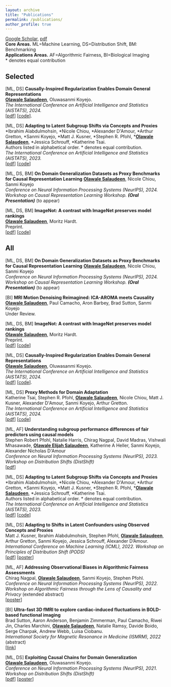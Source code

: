 ```yaml
---
layout: archive
title: "Publications"
permalink: /publications/
author_profile: true
---
```


[Google Scholar](https://scholar.google.com/citations?user=F-ytPfAAAAAJ&hl=en&oi=ao), [pdf](https://arxiv.org/search/?query=Olawale+Salaudeen&searchtype=all&source=header)<br>
**Core Areas.** ML=Machine Learning, DS=Distribution Shift, BM: Benchmarking<br>
**Applications Areas.** AF=Algorithmic Fairness, BI=Biological Imaging<br>
\* denotes equal contribution

## Selected
[ML, DS] **Causally-Inspired Regularization Enables Domain General Representations**<br>
**<u>Olawale Salaudeen</u>**, Oluwasanmi Koyejo.<br>
*The International Conference on Artificial Intelligence and Statistics (AISTATS), 2024.*<br>
[[pdf](https://arxiv.org/pdf/2404.16277)] [[code](https://github.com/olawalesalaudeen/tcri)].

[ML, DS] **Adapting to Latent Subgroup Shifts via Concepts and Proxies**<br>
\*Ibrahim Alabdulmohsin, \*Nicole Chiou, \*Alexander D'Amour, \*Arthur Gretton, \*Sanmi Koyejo, \*Matt J. Kusner, \*Stephen R. Pfohl, \***<u>Olawale Salaudeen</u>**, \*Jessica Schrouff, \*Katherine Tsai.<br>
Authors listed in alphabetical order. \* denotes equal contribution.<br>
*The International Conference on Artificial Intelligence and Statistics (AISTATS), 2023.*<br>
[[pdf](https://proceedings.mlr.press/v206/alabdulmohsin23a/alabdulmohsin23a.pdf)] [[code](https://github.com/google-research/google-research/tree/master/latent_shift_adaptation)]

[ML, DS, BM] **On Domain Generalization Datasets as Proxy Benchmarks for Causal Representation Learning**
**<u>Olawale Salaudeen</u>**, Nicole Chiou, Sanmi Koyejo<br>
*Conference on Neural Information Processing Systems (NeurIPS), 2024. Workshop on Causal Representation Learning Workshop.* ***(Oral Presentation)*** (to appear)<br>

[ML, DS, BM] **ImageNot: A contrast with ImageNet preserves model rankings**<br>
**<u>Olawale Salaudeen</u>**, Moritz Hardt.<br>
Preprint.<br>
[[pdf](https://arxiv.org/pdf/2404.02112.pdf)] [[code](https://github.com/olawalesalaudeen/imagenot)]

## All
[ML, DS, BM] **On Domain Generalization Datasets as Proxy Benchmarks for Causal Representation Learning**
**<u>Olawale Salaudeen</u>**, Nicole Chiou, Sanmi Koyejo<br>
*Conference on Neural Information Processing Systems (NeurIPS), 2024. Workshop on Causal Representation Learning Workshop.* ***(Oral Presentation)*** (to appear)<br>

[BI] **MRI Motion Denoising Reimagined: ICA-AROMA meets Causality**
**<u>Olawale Salaudeen</u>**, Paul Camacho, Aron Barbey, Brad Sutton, Sanmi Koyejo<br>
Under Review.<br>

[ML, DS, BM] **ImageNot: A contrast with ImageNet preserves model rankings**<br>
**<u>Olawale Salaudeen</u>**, Moritz Hardt.<br>
Preprint.<br>
[[pdf](https://arxiv.org/pdf/2404.02112.pdf)] [[code](https://github.com/olawalesalaudeen/imagenot)]

[ML, DS] **Causally-Inspired Regularization Enables Domain General Representations**<br>
**<u>Olawale Salaudeen</u>**, Oluwasanmi Koyejo.<br>
*The International Conference on Artificial Intelligence and Statistics (AISTATS), 2024.*<br>
[[pdf](https://arxiv.org/pdf/2404.16277)] [[code](https://github.com/olawalesalaudeen/tcri)].

[ML, DS] **Proxy Methods for Domain Adaptation**<br>
Katherine Tsai, Stephen R. Pfohl, **<u>Olawale Salaudeen</u>**, Nicole Chiou, Matt J. Kusner, Alexander D'Amour, Sanmi Koyejo, Arthur Gretton.<br>
*The International Conference on Artificial Intelligence and Statistics (AISTATS), 2024.*<br>
[[pdf](https://arxiv.org/pdf/2403.07442.pdf)] [[code](https://github.com/stair-lab/ProxyDA)]

[ML, AF] **Understanding subgroup performance differences of fair predictors using causal models**<br>
Stephen Robert Pfohl, Natalie Harris, Chirag Nagpal, David Madras, Vishwali Mhasawade, **<u>Olawale Elijah Salaudeen</u>**, Katherine A Heller, Sanmi Koyejo, Alexander Nicholas D'Amour<br>
*Conference on Neural Information Processing Systems (NeurIPS), 2023. Workshop on Distribution Shifts (DistShift)*<br>
[[pdf](https://openreview.net/pdf?id=Fd00jISBD0)]

[ML, DS] **Adapting to Latent Subgroup Shifts via Concepts and Proxies**<br>
\*Ibrahim Alabdulmohsin, \*Nicole Chiou, \*Alexander D'Amour, \*Arthur Gretton, \*Sanmi Koyejo, \*Matt J. Kusner, \*Stephen R. Pfohl, \***<u>Olawale Salaudeen</u>**, \*Jessica Schrouff, \*Katherine Tsai.<br>
Authors listed in alphabetical order. \* denotes equal contribution.<br>
*The International Conference on Artificial Intelligence and Statistics (AISTATS), 2023.*<br>
[[pdf](https://proceedings.mlr.press/v206/alabdulmohsin23a/alabdulmohsin23a.pdf)] [[code](https://github.com/google-research/google-research/tree/master/latent_shift_adaptation)]

[ML, DS] **Adapting to Shifts in Latent Confounders using Observed Concepts and Proxies**<br>
Matt J. Kusner, Ibrahim Alabdulmohsin, Stephen Pfohl, **<u>Olawale Salaudeen</u>**, Arthur Gretton, Sanmi Koyejo, Jessica Schrouff, Alexander D’Amour.<br>
*International Conference on Machine Learning (ICML), 2022. Workshop on Principles of Distribution Shift (PODS)*<br>
[[pdf](https://drive.google.com/file/d/1_itT_9SMeBRP_ScIxdrJ2Fi8HRoyfuVw/view?usp=sharing)] [[poster](/files/publications/posters/Neurips_22_PODS_latent_shifts.pdf)]

[ML, AF] **Addressing Observational Biases in Algorithmic Fairness Assessments**<br>
Chirag Nagpal, **<u>Olawale Salaudeen</u>**, Sanmi Koyejo, Stephen Pfohl.<br>
*Conference on Neural Information Processing Systems (NeurIPS), 2022. Workshop on Algorithmic Fairness through the Lens of Causality and Privacy* (extended abstract)<br>
[[poster](https://nips.cc/media/PosterPDFs/NeurIPS%202022/58452.png?t=1668451116.9552445)]

[BI] **Ultra-fast 3D fMRI to explore cardiac-induced fluctuations in BOLD-based functional imaging**<br>
Brad Sutton, Aaron Anderson, Benjamin Zimmerman, Paul Camacho, Riwei Jin, Charles Marchini, **<u>Olawale Salaudeen</u>**, Natalie Ramsy, Davide Boido, Serge Charpak, Andrew Webb, Luisa Ciobanu.<br>
*International Society for Magnetic Resonance in Medicine (ISMRM), 2022* (abstract)<br>
[[link](https://archive.ismrm.org/2022/2848.html)]

[ML, DS] **Exploiting Causal Chains for Domain Generalization**<br>
**<u>Olawale Salaudeen</u>**, Oluwasanmi Koyejo. <br>
*Conference on Neural Information Processing Systems (NeurIPS), 2021. Workshop on Distribution Shifts (DistShift)*<br>
[[pdf](https://openreview.net/pdf?id=IwpCCB_e1h)] [[poster](/files/publications/posters/Neurips_21_DistShift_exploiting_causal_chains.pdf)]

